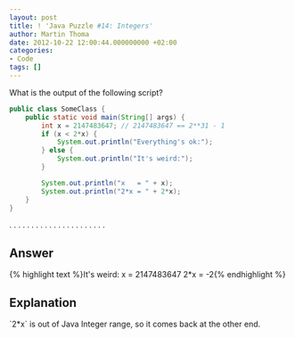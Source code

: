 ```yaml
---
layout: post
title: ! 'Java Puzzle #14: Integers'
author: Martin Thoma
date: 2012-10-22 12:00:44.000000000 +02:00
categories:
- Code
tags: []
---
```

What is the output of the following script?

```java
public class SomeClass {
    public static void main(String[] args) {
        int x = 2147483647; // 2147483647 == 2**31 - 1
        if (x < 2*x) {
            System.out.println("Everything's ok:");
        } else {
            System.out.println("It's weird:");
        }

        System.out.println("x   = " + x);
        System.out.println("2*x = " + 2*x);
    }
}
```

.
.
.
.
.
.
.
.
.
.
.
.
.
.
.
.
.
.
.
.
.
.

<h2>Answer</h2>
{% highlight text %}It's weird:
x   = 2147483647
2*x = -2{% endhighlight %}

<h2>Explanation</h2>
`2*x` is out of Java Integer range, so it comes back at the other end.
